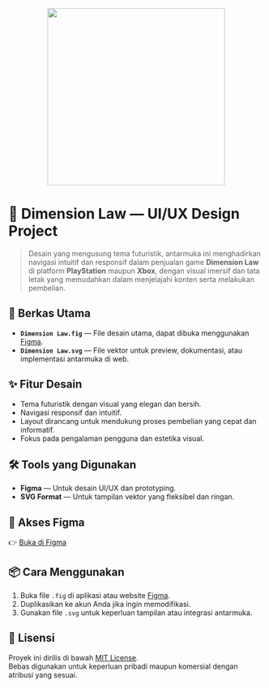 <p align="center"><img src="https://imgur.com/F5awaem).png" width="350"></p>

# 🌌 Dimension Law — UI/UX Design Project

> Desain yang mengusung tema futuristik, antarmuka ini menghadirkan navigasi intuitif dan responsif dalam penjualan game **Dimension Law** di platform **PlayStation** maupun **Xbox**, dengan visual imersif dan tata letak yang memudahkan dalam menjelajahi konten serta melakukan pembelian.

## 📁 Berkas Utama

- **`Dimension Law.fig`** — File desain utama, dapat dibuka menggunakan [Figma](https://figma.com).
- **`Dimension Law.svg`** — File vektor untuk preview, dokumentasi, atau implementasi antarmuka di web.

## ✨ Fitur Desain

- Tema futuristik dengan visual yang elegan dan bersih.
- Navigasi responsif dan intuitif.
- Layout dirancang untuk mendukung proses pembelian yang cepat dan informatif.
- Fokus pada pengalaman pengguna dan estetika visual.

## 🛠️ Tools yang Digunakan

- **Figma** — Untuk desain UI/UX dan prototyping.
- **SVG Format** — Untuk tampilan vektor yang fleksibel dan ringan.

## 🔗 Akses Figma

👉 [Buka di Figma](https://www.figma.com/design/pM2azayVOxnT1VCcYRJE3J/Dimension-Law_Penjualan-Game-di-Platform-Playstation-and-Xbox?node-id=0-1&t=KWgzuHlOTe6ccf8n-1)  

## 📦 Cara Menggunakan

1. Buka file `.fig` di aplikasi atau website [Figma](https://figma.com).
2. Duplikasikan ke akun Anda jika ingin memodifikasi.
3. Gunakan file `.svg` untuk keperluan tampilan atau integrasi antarmuka.

## 📃 Lisensi

Proyek ini dirilis di bawah [MIT License](https://opensource.org/licenses/MIT).  
Bebas digunakan untuk keperluan pribadi maupun komersial dengan atribusi yang sesuai.
